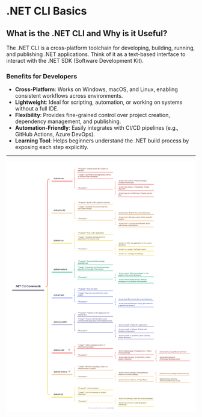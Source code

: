 # .NET CLI Basics

## What is the .NET CLI and Why is it Useful?

The .NET CLI is a cross-platform toolchain for developing, building, running, and publishing .NET applications. Think of it as a text-based interface to interact with the .NET SDK (Software Development Kit).

### Benefits for Developers

- **Cross-Platform**: Works on Windows, macOS, and Linux, enabling consistent workflows across environments.
- **Lightweight**: Ideal for scripting, automation, or working on systems without a full IDE.
- **Flexibility**: Provides fine-grained control over project creation, dependency management, and publishing.
- **Automation-Friendly**: Easily integrates with CI/CD pipelines (e.g., GitHub Actions, Azure DevOps).
- **Learning Tool**: Helps beginners understand the .NET build process by exposing each step explicitly.

---

![.NET CLI Commands.png](NET%20CLI%20Basics/.NET_CLI_Commands.png)